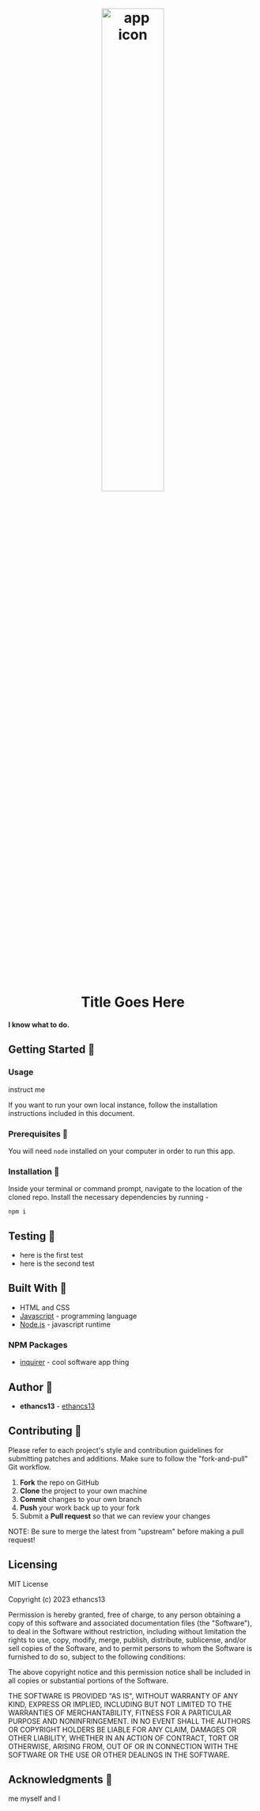 
<h1 align="center">
<img src="https://pbs.twimg.com/profile_images/1605297940242669568/q8-vPggS_400x400.jpg" alt="app icon" style="width:50%;"/>
</h1>
<h1 align="center">Title Goes Here</h1>

#### I know what to do.

## Getting Started 🌱

### Usage
instruct me

If you want to run your own local instance, follow the installation instructions included in this document.


### Prerequisites 📂
You will need `node` installed on your computer in order to run this app.

### Installation 📁
Inside your terminal or command prompt, navigate to the location of the cloned repo. Install the necessary dependencies by running - 
```
npm i
```


## Testing 🧪
* here is the first test
* here is the second test


## Built With 🌱
* HTML and CSS
* [Javascript](https://www.javascript.com/) - programming language
* [Node.js](https://nodejs.org/en/) - javascript runtime

### NPM Packages
* [inquirer](https://www.npmjs.com/package/inquirer) - cool software app thing 


## Author 🔑
* **ethancs13** - [ethancs13](https://github.com/ethancs13)

Contributing 🚀
------------

Please refer to each project's style and contribution guidelines for submitting patches and additions. Make sure to follow the "fork-and-pull" Git workflow.

 1. **Fork** the repo on GitHub
 2. **Clone** the project to your own machine
 3. **Commit** changes to your own branch
 4. **Push** your work back up to your fork
 5. Submit a **Pull request** so that we can review your changes

NOTE: Be sure to merge the latest from "upstream" before making a pull request!

## Licensing

MIT License

Copyright (c) 2023 ethancs13

Permission is hereby granted, free of charge, to any person obtaining a copy
of this software and associated documentation files (the "Software"), to deal
in the Software without restriction, including without limitation the rights
to use, copy, modify, merge, publish, distribute, sublicense, and/or sell
copies of the Software, and to permit persons to whom the Software is
furnished to do so, subject to the following conditions:

The above copyright notice and this permission notice shall be included in all
copies or substantial portions of the Software.

THE SOFTWARE IS PROVIDED "AS IS", WITHOUT WARRANTY OF ANY KIND, EXPRESS OR
IMPLIED, INCLUDING BUT NOT LIMITED TO THE WARRANTIES OF MERCHANTABILITY,
FITNESS FOR A PARTICULAR PURPOSE AND NONINFRINGEMENT. IN NO EVENT SHALL THE
AUTHORS OR COPYRIGHT HOLDERS BE LIABLE FOR ANY CLAIM, DAMAGES OR OTHER
LIABILITY, WHETHER IN AN ACTION OF CONTRACT, TORT OR OTHERWISE, ARISING FROM,
OUT OF OR IN CONNECTION WITH THE SOFTWARE OR THE USE OR OTHER DEALINGS IN THE
SOFTWARE.

## Acknowledgments 🙏
me myself and I
